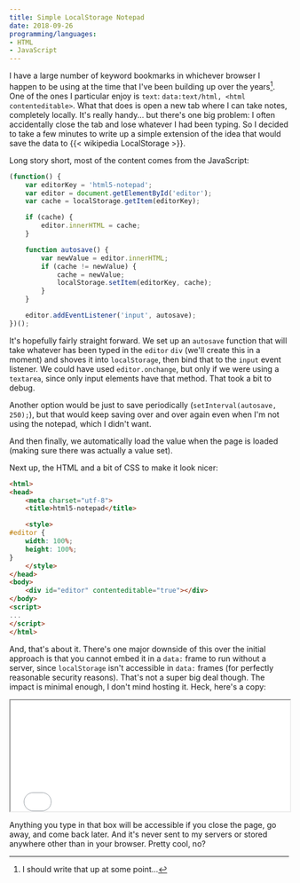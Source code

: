 ```yaml
---
title: Simple LocalStorage Notepad
date: 2018-09-26
programming/languages:
- HTML
- JavaScript
---
```

I have a large number of keyword bookmarks in whichever browser I happen to be using at the time that I've been building up over the years[^todo]. One of the ones I particular enjoy is `text`: `data:text/html, <html contenteditable>`. What that does is open a new tab where I can take notes, completely locally. It's really handy... but there's one big problem: I often accidentally close the tab and lose whatever I had been typing. So I decided to take a few minutes to write up a simple extension of the idea that would save the data to {{< wikipedia LocalStorage >}}.

<!--more-->

Long story short, most of the content comes from the JavaScript:

```javascript
(function() {
    var editorKey = 'html5-notepad';
    var editor = document.getElementById('editor');
    var cache = localStorage.getItem(editorKey);

    if (cache) {
        editor.innerHTML = cache;
    }

    function autosave() {
        var newValue = editor.innerHTML;
        if (cache != newValue) {
            cache = newValue;
            localStorage.setItem(editorKey, cache);
        }
    }

    editor.addEventListener('input', autosave);
})();
```

It's hopefully fairly straight forward. We set up an `autosave` function that will take whatever has been typed in the `editor` `div` (we'll create this in a moment) and shoves it into `localStorage`, then bind that to the `input` event listener. We could have used `editor.onchange`, but only if we were using a `textarea`, since only input elements have that method. That took a bit to debug.

Another option would be just to save periodically (`setInterval(autosave, 250);`), but that would keep saving over and over again even when I'm not using the notepad, which I didn't want.

And then finally, we automatically load the value when the page is loaded (making sure there was actually a value set).

Next up, the HTML and a bit of CSS to make it look nicer:

```html
<html>
<head>
    <meta charset="utf-8">
    <title>html5-notepad</title>

    <style>
#editor {
    width: 100%;
    height: 100%;
}
    </style>
</head>
<body>
    <div id="editor" contenteditable="true"></div>
</body>
<script>
...
</script>
</html>

```

And, that's about it. There's one major downside of this over the initial approach is that you cannot embed it in a `data:` frame to run without a server, since `localStorage` isn't accessible in `data:` frames (for perfectly reasonable security reasons). That's not a super big deal though. The impact is minimal enough, I don't mind hosting it. Heck, here's a copy:

<iframe style="width: 100%; height: 200px;" src="/embeds/2018/localstorage-notepad.html"></iframe>

Anything you type in that box will be accessible if you close the page, go away, and come back later. And it's never sent to my servers or stored anywhere other than in your browser. Pretty cool, no?

[^todo]: I should write that up at some point...
